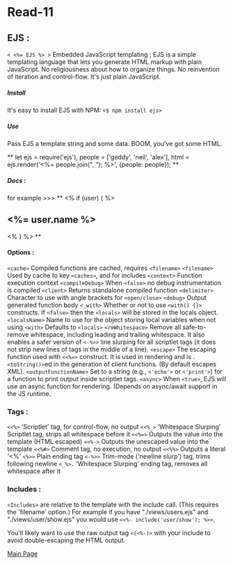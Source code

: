 # Read-11

## EJS :
`< <%= EJS %> >`
Embedded JavaScript templating ;
EJS is a simple templating language that lets you generate HTML markup with plain JavaScript. No religiousness about how to organize things. No reinvention of iteration and control-flow. It's just plain JavaScript.

##### Install
It's easy to install EJS with NPM:
`<$ npm install ejs>`

##### Use
Pass EJS a template string and some data. BOOM, you've got some HTML.

** let ejs = require('ejs'),
    people = ['geddy', 'neil', 'alex'],
    html = ejs.render('<%= people.join(", "); %>', {people: people}); **

##### Docs :
for example >>> 
** <% if (user) { %>
  <h2><%= user.name %></h2>
<% } %> **

#### Options :
`<cache>` Compiled functions are cached, requires `<filename>`
`<filename>` Used by cache to key `<caches>`, and for includes
`<context>` Function execution context
`<compileDebug>` When `<false>` no debug instrumentation is compiled
`<client>` Returns standalone compiled function
`<delimiter>` Character to use with angle brackets for `<open/close>`
`<debug>` Output generated function body
`<_with>` Whether or not to use `<with() {}>` constructs. If `<false>` then the     `<locals>` will be stored in the locals object.
`<localsName>` Name to use for the object storing local variables when not using `<with>` Defaults to `<locals>`
`<rmWhitespace>` Remove all safe-to-remove whitespace, including leading and trailing whitespace. It also enables a safer version of `<-%>>` line slurping for all scriptlet tags (it does not strip new lines of tags in the middle of a line).
`<escape>` The escaping function used with `<<%=>` construct. It is used in rendering and is .`<toString()>`ed in the generation of client functions. (By default escapes XML).
`<outputFunctionName>` Set to a string (e.g., `<'echo'>` or `<'print'>`) for a function to print output inside scriptlet tags.
`<async>` When `<true>`, EJS will use an async function for rendering. (Depends on async/await support in the JS runtime.

### Tags :
`<<%>` 'Scriptlet' tag, for control-flow, no output
`<<%_>` ‘Whitespace Slurping’ Scriptlet tag, strips all whitespace before it
`<<%=>` Outputs the value into the template (HTML escaped)
`<<%->` Outputs the unescaped value into the template
`<<%#>` Comment tag, no execution, no output
`<<%%>` Outputs a literal '<%'
`<%>>` Plain ending tag
`<-%>>` Trim-mode ('newline slurp') tag, trims following newline
`<_%>.` ‘Whitespace Slurping’ ending tag, removes all whitespace after it

### Includes :
`<Includes>` are relative to the template with the include call. (This requires the 'filename' option.) For example if you have "./views/users.ejs" and "./views/user/show.ejs" you would use `<<%- include('user/show'); %>>`.

You'll likely want to use the raw output tag `<(<%-)>` with your include to avoid double-escaping the HTML output.


[Main Page](https://thaerm94.github.io/reading-notes301)